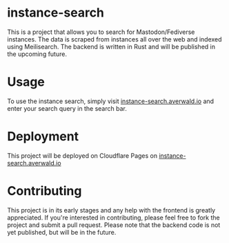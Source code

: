# instance-search
This is a project that allows you to search for Mastodon/Fediverse instances. The data is scraped from instances all over the web and indexed using Meilisearch. The backend is written in Rust and will be published in the upcoming future.

# Usage
To use the instance search, simply visit [instance-search.averwald.io](instance-search.averwald.io) and enter your search query in the search bar.

# Deployment
This project will be deployed on Cloudflare Pages on [instance-search.averwald.io](instance-search.averwald.io)

# Contributing
This project is in its early stages and any help with the frontend is greatly appreciated. If you're interested in contributing, please feel free to fork the project and submit a pull request. Please note that the backend code is not yet published, but will be in the future.